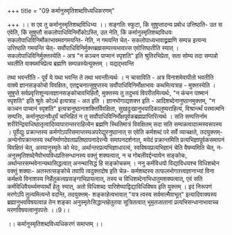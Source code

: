 +++
title = "09 कर्मानुस्मृतिशब्दविध्यधिकरणम्"

+++
।। स एव तु कर्मानुस्मृतिशब्दविधिभ्यः ।। सङ्गतिः स्फुटा, किं सुषुप्तादन्य प्रबोध उत्तिष्ठति- उत स एवेति, किं सुषुप्तौ सकलोपाधिविनिर्मोकोऽस्ति, उत नेति, किं कर्मानुस्मृतिशब्दविधयः सकलोपाधिविनिर्मोकाभावमवगमयन्ति- नेति, न गमयन्ति चेत्- सकलोपाध्यभावाद्व्रह्मणि सम्पन्न इत्यन्य उत्तिष्ठति गमयन्ति चेत्- सर्वोपाधिविनिर्मुक्त्तब्रह्मसम्पत्त्यभावात्स एवोत्तिष्ठतीति स्यात् । सकलोपाधिविनिर्मुक्त्तस्येति - अत्र "न कञ्चन पाप्मानं स्पृशति" इति श्रुतिरभिप्रेता, सता सोम्य तदा सम्पन्नो भवतीति वाक्यमभिप्रेत्य ब्रह्मणि सम्पन्नस्येत्युक्त्तम् । यद्यद्भवन्ति

तथा भवन्तीति - पूर्वं ये यथा भवन्ति ते तथा भवन्तीत्यर्थः । न चासाविति - अत्र विनाशमेवापीतो भवतीति वाक्ये ज्ञानसङ्कोचो विवक्षितः, एतद्वचनात्सुषुप्तस्य सर्वोपाधिविनिर्मोक्षाभावः कथमित्यत्राह - मुक्त्तस्येति । सुषुप्ते सर्वप्रवृत्तिशून्यत्वज्ञानसङ्कोचावभिहितौ, मुक्त्तस्य तु तदुभयं विपरीतमित्यर्थः, "न कंचन पाष्मानं स्पृशति" इति श्रुतेः कोऽर्थ इत्यत्राह - अत इति । ज्ञानभोगाद्यशक्त्त इति - आदिशब्देनानुष्ठानमुक्त्तम्, "न कञ्चन पाप्मानं स्पृशति" इत्यत्रानुष्ठानाशक्त्तिर्विवक्षिता, सुखदुःखानुभयादिकालुष्यराहित्यं, विश्रार्न्त्थं परमात्मनि सम्पत्तिः, कर्मानुष्ठानवैधुर्यं चाभिहितं न तु सर्वोपाधिविनिर्मोक्षपूर्वकब्रह्मप्राप्तिरित्यर्थः । सति सम्पत्तिर्नाम शरीरेन्द्रियाधिष्ठातृत्वादिव्यापारान्तरराहित्येन ब्रह्मणि स्थितिमात्रं विवक्षितम् सदा सति सम्पन्नत्वादात्मस्वरूपस्य । पूर्वेद्युः प्रक्रान्तस्य कर्मणोऽपरिसमाप्तस्यअपरेद्युरनुष्ठानात् स एवेति कर्मशब्दं परे सर्वे व्याचक्षते, तदयुक्त्तम्- अन्येनोपक्रान्तस्य रथनिर्माणदेवताप्रतिष्ठापनादेरन्यैः समापनदर्शनात्, मयेदं प्रक्रान्तमिति प्रत्यभिज्ञापूर्वकसमापनं विवक्षितं चेत्, अस्यानुस्मृतेः को भेदः, अर्थान्तरप्रत्यभिज्ञाधारत्वं, स्वविषयप्रत्यभिज्ञानं चेति वैषम्यमिति चेत्, न- अनुस्मृतिशब्देनैवोभयविधप्रतिसन्धानस्य वक्त्तुं शक्यत्वात्, न च गोबलीवर्द्दन्यायेन सङ्कोचः, अर्थान्तरसम्भवेनान्यथासिद्धत्वात् अनन्थासिद्धं हि सङ्कोचकम् । ननु कर्मविधयो विद्याविधयश्च विधिशब्देन वक्त्तुं शक्याः- अतस्तत्सङ्कोचे तवापि त्वदुक्त्तदोष इति चेन्न- कर्मशब्दस्य तत्फलभोगतत्त्वज्ञानाभ्यां विना कर्मक्षये विनाशस्य निर्हेतुकत्वप्रसङ्गाभिप्रायत्वात्, तस्य च विधिशब्देनाभिधातुमशक्यत्वात्, एवं सति कर्मविधिवैयर्थ्यमप्यार्थो हेतुः स्यात्, अतो विधिशब्दः पारिशेष्याद्विद्याविधिविषय इति युक्त्तम् । इदं निरूपणं मरणेऽपि तुल्यमित्यन्ते वदन्ति, तदयुक्त्तम्- शङ्काहेत्वभावात् "यत्र त्वस्य सर्वमात्मैवाभूत्" इत्यादिवाक्यस्य ब्रह्मानुभवविषयत्वान्न तेन शङ्का अनुस्मृतेःसिद्धान्तहेतुतया सूत्रितत्वात् भूमृतजातानां प्रत्यभिसन्धानाभावाच्च मरणविषयत्वानुपपत्तेः ।।9।।

।। कर्मानुस्मृतिशब्दविध्यधिकरणं समाप्तम् ।।

